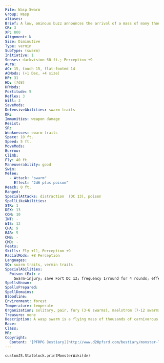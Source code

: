 ```yaml
---
File: Wasp Swarm
Group: Wasp
aliases: 
Brief: A low, ominous buzz announces the arrival of a mass of many thousands of angry, stinging wasps.
CR: 3
XP: 800
Alignment: N
Size: Diminutive
Type: vermin
SubType: (swarm)
Initiative: 1
Senses: darkvision 60 ft.; Perception +9
Aura: 
AC: 15, touch 15, flat-footed 14
ACMods: (+1 Dex, +4 size)
HP: 31
HD: (7d8)
HPMods: 
Fortitude: 5
Reflex: 3
Will: 3
SaveMods: 
DefensiveAbilities: swarm traits
DR: 
Immunities: weapon damage
Resist: 
SR: 
Weaknesses: swarm traits
Space: 10 ft.
Speed: 5 ft.
MoveMods: 
Burrow: 
Climb: 
Fly: 40 ft.
Maneuverability: good
Swim: 
Melee: 
  - Attack: "swarm"
    Effect: "2d6 plus poison"
Reach: 0 ft.
Ranged: 
SpecialAttacks: distraction  (DC 13), poison
SpellLikeAbilities: 
STR: 1
DEX: 13
CON: 10
INT: -
WIS: 12
CHA: 9
BAB: 5
CMB: -
CMD: -
Feats: 
Skills: Fly +11, Perception +9
RacialMods: +8 Perception
Languages: 
SQ: swarm traits, vermin traits
SpecialAbilities:
  Poison (Ex): >
    Swarm-injury; save Fort DC 13; frequency 1/round for 4 rounds; effect 1 Dexterity damage; cure 1 save. The save DC is Constitution-based.
SpellsKnown: 
SpellsPrepared: 
SpellDomains: 
Bloodline: 
Environment: forest
Temperature: temperate
Organization: solitary, pair, fury (3-6 swarms), maelstrom (7-12 swarms)
Treasure: none
Description: A wasp swarm is a flying mass of thousands of carnivorous wasps. In such large numbers, they become voracious hunters, capable of taking down large creatures with their venom-filled stings. While a wasp swarm is capable of inf licting hundreds of stings, its true danger arises from its insatiable appetite for meat.  Wasp swarms surround and attack any living prey in their paths, and are swift to seek out new prey once their anger is aroused. An enraged wasp swarm often loses track of its hive or the original source of its anger, and presented with a constant series of new targets to swarm and sting, a swarm can continue its rampage nonstop until it is destroyed or dispersed.
Race: 
Class: 
MR: 
Copyright:
  Content: '[PFRPG Bestiary](http://www.d20pfsrd.com/bestiary/monster-listings/vermin/wasp/wasp-swarm)'
---
```

```dataviewjs
customJS.Statblock.printMonsterWiki(dv)
```
